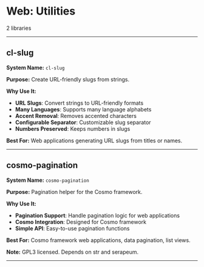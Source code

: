 # Web: Utilities

2 libraries

---

## cl-slug

**System Name:** `cl-slug`

**Purpose:** Create URL-friendly slugs from strings.

**Why Use It:**
- **URL Slugs**: Convert strings to URL-friendly formats
- **Many Languages**: Supports many language alphabets
- **Accent Removal**: Removes accented characters
- **Configurable Separator**: Customizable slug separator
- **Numbers Preserved**: Keeps numbers in slugs

**Best For:** Web applications generating URL slugs from titles or names.

---


## cosmo-pagination

**System Name:** `cosmo-pagination`

**Purpose:** Pagination helper for the Cosmo framework.

**Why Use It:**
- **Pagination Support**: Handle pagination logic for web applications
- **Cosmo Integration**: Designed for Cosmo framework
- **Simple API**: Easy-to-use pagination functions

**Best For:** Cosmo framework web applications, data pagination, list views.

**Note:** GPL3 licensed. Depends on str and serapeum.

---



